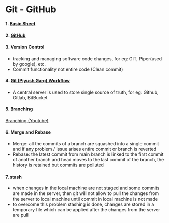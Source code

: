 # Git - GitHub

#### 1. [Basic Sheet](https://quickref.me/git)

#### 2. [GitHub](https://quickref.me/github)

#### 3. Version Control

-   tracking and managing software code changes, for eg: GIT, Piper(used by google), etc.
-   Commit functionality not entire code (Clean commit)

#### 4. [Git (Piyush Garg) Workflow](https://app.eraser.io/workspace/P96VaUsW5o0FXVOTDzHY)

-   A central server is used to store single source of truth, for eg: Github, Gitlab, BitBucket

#### 5. Branching

[Branching (Youtube)](https://youtu.be/LF-rK5yPzVM?t=1635&si=aLEOQW2Fhq5A-96H)

#### 6. Merge and Rebase

-   Merge: all the commits of a branch are squashed into a single commit and if any problem / issue arises entire commit or branch is reverted
-   Rebase: the latest commit from main branch is linked to the first commit of another branch and head moves to the last commit of the branch, the history is retained but commits are polluted

#### 7. stash

-   when changes in the local machine are not staged and some commits are made in the server, then git will not allow to pull the changes from the server to local machine until commit in local machine is not made
-   to overcome this problem stashing is done, changes are stored in a temporary file which can be applied after the changes from the server are pull
